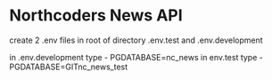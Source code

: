 # Northcoders News API

create 2 .env files in root of directory .env.test and .env.development

in .env.development type - PGDATABASE=nc_news
in env.test type - PGDATABASE=GITnc_news_test
